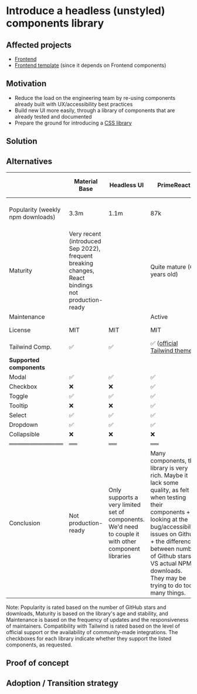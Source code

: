 # Introduce a headless (unstyled) components library

## Affected projects

- [Frontend](https://github.com/opencollective/opencollective-frontend)
- [Frontend template](https://github.com/opencollective/opencollective-frontend-template) (since it depends on Frontend components)

## Motivation

- Reduce the load on the engineering team by re-using components already built with UX/accessibility best practices
- Build new UI more easily, through a library of components that are already tested and documented
- Prepare the ground for introducing a [CSS library](https://github.com/opencollective/opencollective/pull/6694)

## Solution

<!--
Describe the proposed solutions with facts and arguments in favor of this change.
If it has some drawbacks, include them as well.
-->

## Alternatives

|                                   | Material Base                                                                                     | Headless UI                                                                                           | PrimeReact                                                                                                                                                                                                                                                                          | Radix UI                         | AriaKit (ex-ReaKit) | Reach UI | React Aria |
| --------------------------------- | ------------------------------------------------------------------------------------------------- | ----------------------------------------------------------------------------------------------------- | ----------------------------------------------------------------------------------------------------------------------------------------------------------------------------------------------------------------------------------------------------------------------------------- | -------------------------------- | ------------------- | -------- | ---------- |
| Popularity (weekly npm downloads) | 3.3m                                                                                              | 1.1m                                                                                                  | 87k                                                                                                                                                                                                                                                                                 | 1.9m (@radix-ui/react-primitive) | 165k                | n/a      | 163k       |
| Maturity                          | Very recent (introduced Sep 2022), frequent breaking changes, React bindings not production-ready |                                                                                                       | Quite mature (6 years old)                                                                                                                                                                                                                                                          | Mature (first release Dec 2020)  |                     |          |            |
| Maintenance                       |                                                                                                   |                                                                                                       | Active                                                                                                                                                                                                                                                                              | Active                           |                     |          |            |
| License                           | MIT                                                                                               | MIT                                                                                                   | MIT                                                                                                                                                                                                                                                                                 | MIT                              |                     | MIT      | Apache 2.0 |
| Tailwind Comp.                    | ✅                                                                                                | ✅                                                                                                    | ✅ ([official Tailwind theme](https://www.primefaces.org/primereact-6-6-0-released-with-tailwind-theme/))                                                                                                                                                                           | ✅                               |                     |          |            |
| **Supported components**          |                                                                                                   |                                                                                                       |                                                                                                                                                                                                                                                                                     |                                  |                     |          |            |
| Modal                             | ✅                                                                                                | ✅                                                                                                    | ✅                                                                                                                                                                                                                                                                                  | ✅                               |                     |          |            |
| Checkbox                          | ❌                                                                                                | ❌                                                                                                    | ✅                                                                                                                                                                                                                                                                                  | ✅                               |                     |          |            |
| Toggle                            | ✅                                                                                                | ✅                                                                                                    | ✅                                                                                                                                                                                                                                                                                  | ✅                               |                     |          |            |
| Tooltip                           | ❌                                                                                                | ❌                                                                                                    | ✅                                                                                                                                                                                                                                                                                  | ✅                               |                     |          |            |
| Select                            | ✅                                                                                                | ✅                                                                                                    | ✅                                                                                                                                                                                                                                                                                  | ✅                               |                     |          |            |
| Dropdown                          | ✅                                                                                                | ✅                                                                                                    | ✅                                                                                                                                                                                                                                                                                  | ✅                               |                     |          |            |
| Collapsible                       | ❌                                                                                                | ❌                                                                                                    | ❌                                                                                                                                                                                                                                                                                  | ✅                               |                     |          |            |
| ═════════════                     | ══                                                                                                | ══                                                                                                    | ══                                                                                                                                                                                                                                                                                  | ══                               | ══                  | ══       | ══         |
| Conclusion                        | Not production-ready                                                                              | Only supports a very limited set of components. We'd need to couple it with other component libraries | Many components, the library is very rich. Maybe it lack some quality, as felt when testing their components + looking at the bug/accessibility issues on Github + the difference between number of Github stars VS actual NPM downloads. They may be trying to do too many things. |                                  |                     |          |            |

Note: Popularity is rated based on the number of GitHub stars and downloads, Maturity is based on the library's age and stability, and Maintenance is based on the frequency of updates and the responsiveness of maintainers. Compatibility with Tailwind is rated based on the level of official support or the availability of community-made integrations. The checkboxes for each library indicate whether they support the listed components, as requested.

## Proof of concept

<!-- If applicable, add a link to a PR or an example that demonstrate the change -->

## Adoption / Transition strategy

<!--
If applicable, how are we going to migrate existing code? How are we going to document and teach
that to ensure that existing and new contributors will acknowledge this change?
-->
